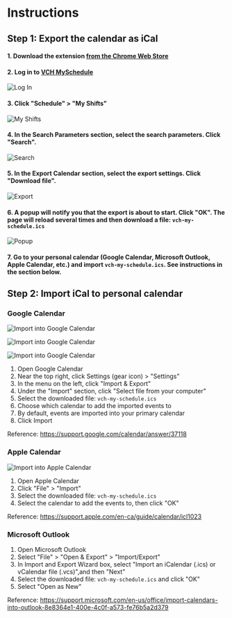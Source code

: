 # Instructions

## Step 1: Export the calendar as iCal
#### 1. Download the extension [from the Chrome Web Store](https://chrome.google.com/webstore/detail/vch-myschedule-exporter/cnlicejghdbkkjbnlihjmijbhkcmeikk)
#### 2. Log in to [VCH MySchedule](https://myschedule.vch.ca/employee/) 
![Log In](./images/login.png)
#### 3. Click "Schedule" > "My Shifts"
![My Shifts](./images/my_shifts.png)
#### 4. In the Search Parameters section, select the search parameters. Click "Search".
![Search](./images/search.png)
#### 5. In the Export Calendar section, select the export settings. Click "Download file".
![Export](./images/export.png)
#### 6. A popup will notify you that the export is about to start. Click "OK". The page will reload several times and then download a file: `vch-my-schedule.ics`
![Popup](./images/popup.png)
#### 7. Go to your personal calendar (Google Calendar, Microsoft Outlook, Apple Calendar, etc.) and import `vch-my-schedule.ics`. See instructions in the section below.

## Step 2: Import iCal to personal calendar
### Google Calendar
![Import into Google Calendar](./images/gcal_import_1.png)

![Import into Google Calendar](./images/gcal_import_2.png)

![Import into Google Calendar](./images/gcal_import_3.png)
1. Open Google Calendar
2. Near the top right, click Settings (gear icon) > "Settings"
3. In the menu on the left, click "Import & Export"
4. Under the "Import" section, click "Select file from your computer"
5. Select the downloaded file: `vch-my-schedule.ics`
6. Choose which calendar to add the imported events to
7. By default, events are imported into your primary calendar
8. Click Import

Reference: https://support.google.com/calendar/answer/37118

### Apple Calendar
![Import into Apple Calendar](./images/apple_import.png)

1. Open Apple Calendar
2. Click "File" > "Import"
3. Select the downloaded file: `vch-my-schedule.ics`
4. Select the calendar to add the events to, then click "OK"

Reference: https://support.apple.com/en-ca/guide/calendar/icl1023

### Microsoft Outlook
1. Open Microsoft Outlook
2. Select "File" > "Open & Export" > "Import/Export"
3. In Import and Export Wizard box, select "Import an iCalendar (.ics) or vCalendar file (.vcs)",and then "Next"
4. Select the downloaded file: `vch-my-schedule.ics` and click "OK"
5. Select "Open as New"

Reference: https://support.microsoft.com/en-us/office/import-calendars-into-outlook-8e8364e1-400e-4c0f-a573-fe76b5a2d379
